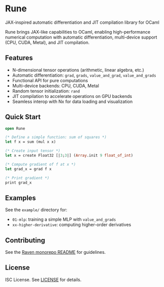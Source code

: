 # Rune

JAX-inspired automatic differentiation and JIT compilation library for OCaml

Rune brings JAX-like capabilities to OCaml, enabling high-performance numerical
computation with automatic differentiation, multi-device support (CPU, CUDA,
Metal), and JIT compilation.

## Features

- N-dimensional tensor operations (arithmetic, linear algebra, etc.)
- Automatic differentiation: `grad`, `grads`, `value_and_grad`, `value_and_grads`
- Functional API for pure computations
- Multi-device backends: CPU, CUDA, Metal
- Random tensor initialization: `rand`
- JIT compilation to accelerate operations on GPU backends
- Seamless interop with Nx for data loading and visualization

## Quick Start

```ocaml
open Rune

(* Define a simple function: sum of squares *)
let f x = sum (mul x x)

(* Create input tensor *)
let x = create Float32 [|3;3|] (Array.init 9 float_of_int)

(* Compute gradient of f at x *)
let grad_x = grad f x

(* Print gradient *)
print grad_x
```

## Examples

See the `example/` directory for:
- `01-mlp`: training a simple MLP with `value_and_grads`
- `xx-higher-derivative`: computing higher-order derivatives

## Contributing

See the [Raven monorepo README](../README.md) for guidelines.

## License

ISC License. See [LICENSE](../LICENSE) for details.
